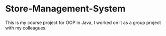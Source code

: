 # Store-Management-System
This is my course project for OOP in Java, I worked on it as a group project with my colleagues.
